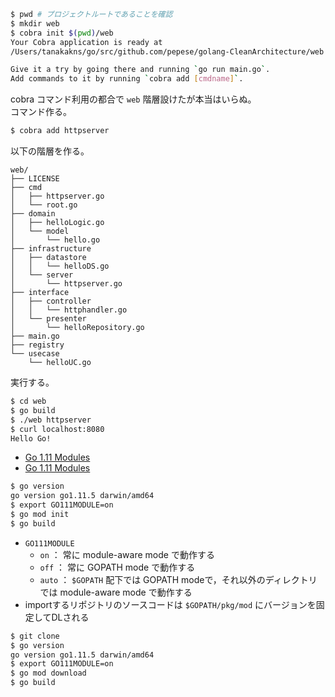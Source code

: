 ```bash
$ pwd # プロジェクトルートであることを確認
$ mkdir web
$ cobra init $(pwd)/web
Your Cobra application is ready at
/Users/tanakakns/go/src/github.com/pepese/golang-CleanArchitecture/web

Give it a try by going there and running `go run main.go`.
Add commands to it by running `cobra add [cmdname]`.
```

cobra コマンド利用の都合で `web` 階層設けたが本当はいらぬ。  
コマンド作る。

```bash
$ cobra add httpserver
```

以下の階層を作る。

```
web/
├── LICENSE
├── cmd
│   ├── httpserver.go
│   └── root.go
├── domain
│   ├── helloLogic.go
│   └── model
│       └── hello.go
├── infrastructure
│   ├── datastore
│   │   └── helloDS.go
│   └── server
│       └── httpserver.go
├── interface
│   ├── controller
│   │   └── httphandler.go
│   └── presenter
│       └── helloRepository.go
├── main.go
├── registry
└── usecase
    └── helloUC.go
```

実行する。

```bash
$ cd web
$ go build
$ ./web httpserver
$ curl localhost:8080
Hello Go!
```

- [Go 1.11 Modules](https://github.com/golang/go/wiki/Modules)
- [Go 1.11 Modules](https://qiita.com/sky0621/items/9af758c7df5403caa991)

```bash
$ go version
go version go1.11.5 darwin/amd64
$ export GO111MODULE=on
$ go mod init
$ go build
```

- `GO111MODULE`
    - `on` ： 常に module-aware mode で動作する
    - `off` ： 常に GOPATH mode で動作する
    - `auto` ： `$GOPATH` 配下では  GOPATH modeで，それ以外のディレクトリでは module-aware mode で動作する
- importするリポジトリのソースコードは `$GOPATH/pkg/mod` にバージョンを固定してDLされる

```bash
$ git clone
$ go version
go version go1.11.5 darwin/amd64
$ export GO111MODULE=on
$ go mod download
$ go build
```